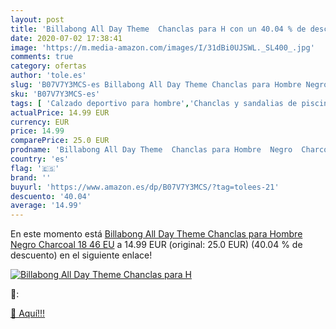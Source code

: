 ```yaml
---
layout: post
title: 'Billabong All Day Theme  Chanclas para H con un 40.04 % de descuento'
date: 2020-07-02 17:38:41
image: 'https://m.media-amazon.com/images/I/31dBi0UJSWL._SL400_.jpg'
comments: true
category: ofertas
author: 'tole.es'
slug: 'B07V7Y3MCS-es Billabong All Day Theme Chanclas para Hombre Negro...'
sku: 'B07V7Y3MCS-es'
tags: [ 'Calzado deportivo para hombre','Chanclas y sandalias de piscina para hombre','Sandalias de vestir para hombre','Zapatillas y calzado deportivo para hombre','Zapatos','Zapatos para hombre','Zapatos y complementos','chanclas', ]
actualPrice: 14.99 EUR
currency: EUR
price: 14.99
comparePrice: 25.0 EUR
prodname: 'Billabong All Day Theme  Chanclas para Hombre  Negro  Charcoal 18   46 EU'
country: 'es'
flag: '🇪🇸'
brand: ''
buyurl: 'https://www.amazon.es/dp/B07V7Y3MCS/?tag=tolees-21'
descuento: '40.04'
average: '14.99'
---
```


En este momento está [Billabong All Day Theme  Chanclas para Hombre  Negro  Charcoal 18   46 EU](https://www.amazon.es/dp/B07V7Y3MCS/?tag=tolees-21) a 14.99 EUR (original: 25.0 EUR) (40.04 %  de descuento) en el siguiente enlace!

[![Billabong All Day Theme  Chanclas para H](https://m.media-amazon.com/images/I/31dBi0UJSWL._SL400_.jpg)](https://www.amazon.es/dp/B07V7Y3MCS/?tag=tolees-21)

🔎:


[🛒 Aquí!!!](https://www.amazon.es/dp/B07V7Y3MCS/?tag=tolees-21)
